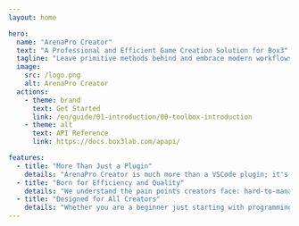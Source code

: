 ```yaml
---
layout: home

hero:
  name: "ArenaPro Creator"
  text: "A Professional and Efficient Game Creation Solution for Box3"
  tagline: "Leave primitive methods behind and embrace modern workflows. Seamlessly integrate the power of VSCode and the type safety of TypeScript into your Box3 creation ecosystem."
  image:
    src: /logo.png
    alt: ArenaPro Creator
  actions:
    - theme: brand
      text: Get Started
      link: /en/guide/01-introduction/00-toolbox-introduction
    - theme: alt
      text: API Reference
      link: https://docs.box3lab.com/apapi/

features:
  - title: "More Than Just a Plugin"
    details: "ArenaPro Creator is much more than a VSCode plugin; it's a complete creation solution that acts as a bridge and an enabler, connecting the world of professional creators with the Box3 game platform.<br>Our mission is to bring the best practices of modern software engineering into the game creation ecosystem, helping you build more complex, robust, and maintainable game worlds."
  - title: "Born for Efficiency and Quality"
    details: "We understand the pain points creators face: hard-to-manage code, lack of modern tools, difficulty with reuse, and inefficient collaboration.<br>ArenaPro precisely solves these problems by introducing a modern toolchain including TypeScript, intelligent code completion, HMR hot-reloading, and breakpoint debugging, allowing you to focus on creativity itself."
  - title: "Designed for All Creators"
    details: "Whether you are a beginner just starting with programming or an experienced master creator, you will find the right tools for you in ArenaPro.<br>Our layered design philosophy provides you with comprehensive support, from a solid workflow foundation and advanced architectural concepts to a thriving creator ecosystem."
---
```


<style>
:root {
  --vp-home-hero-name-color: transparent;
  --vp-home-hero-name-background: -webkit-linear-gradient(120deg, #b043ff 30%, #ff4d99);

  --vp-home-hero-image-background-image: linear-gradient(-45deg, #b043ff 50%, #ff4d99 50%);
  --vp-home-hero-image-filter: blur(40px);
}
</style>
